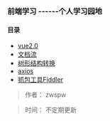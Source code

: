 ### 前端学习  ------个人学习园地



#### 目录

* [vue2.0](https://github.com/zwspw/-study/blob/master/vue2.0.md)
* [文档流](https://github.com/zwspw/-study/blob/master/%E6%96%87%E6%A1%A3%E6%B5%81%E5%AD%A6%E4%B9%A0.md)
* [树形结构转换](https://github.com/zwspw/-study/blob/master/%E6%A0%91%E5%BD%A2json%E8%BD%AC%E6%8D%A2.md)
* [axios](https://github.com/zwspw/-study/blob/master/axios.md)
* [抓包工具Fiddler](https://www.cnblogs.com/yyhh/p/5140852.html)
















> 作者： zwspw 

> 时间： 不定期更新


